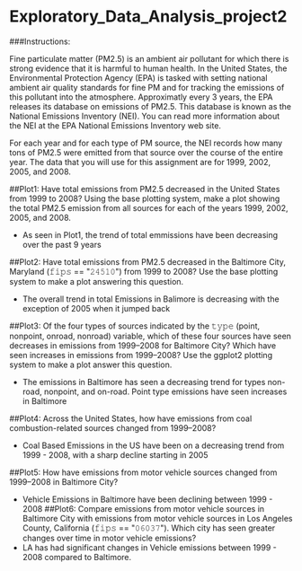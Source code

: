 # Exploratory_Data_Analysis_project2


###Instructions:

Fine particulate matter (PM2.5) is an ambient air pollutant for which there is strong evidence that it is harmful to human health. 
In the United States, the Environmental Protection Agency (EPA) is tasked with setting national ambient air quality standards for fine PM and for tracking the emissions of this pollutant into the atmosphere. 
Approximatly every 3 years, the EPA releases its database on emissions of PM2.5. This database is known as the National Emissions Inventory (NEI). You can read more information about the NEI at the EPA National Emissions Inventory web site.

For each year and for each type of PM source, the NEI records how many tons of PM2.5 were emitted from that source over the course of the entire year. 
The data that you will use for this assignment are for 1999, 2002, 2005, and 2008.



##Plot1:
Have total emissions from PM2.5 decreased in the United States from 1999 to 2008? Using the base plotting system, make a plot showing the total PM2.5 emission from all sources for each of the years 1999, 2002, 2005, and 2008.
- As seen in Plot1, the trend of total emmissions have been decreasing over the past 9 years

##Plot2:
Have total emissions from PM2.5 decreased in the Baltimore City, Maryland (𝚏𝚒𝚙𝚜 == "𝟸𝟺𝟻𝟷𝟶") from 1999 to 2008? Use the base plotting system to make a plot answering this question.
- The overall trend in total Emissions in Balimore is decreasing with the exception of 2005 when it jumped back

##Plot3:
Of the four types of sources indicated by the 𝚝𝚢𝚙𝚎 (point, nonpoint, onroad, nonroad) variable, which of these four sources have seen decreases in emissions from 1999–2008 for Baltimore City? Which have seen increases in emissions from 1999–2008? Use the ggplot2 plotting system to make a plot answer this question.
- The emissions in Baltimore has seen a decreasing trend for types non-road, nonpoint, and on-road. Point type emissions have seen increases in Baltimore 

##Plot4:
Across the United States, how have emissions from coal combustion-related sources changed from 1999–2008?
- Coal Based Emissions in the US have been on a decreasing trend from 1999 - 2008, with a sharp decline starting in 2005

##Plot5:
How have emissions from motor vehicle sources changed from 1999–2008 in Baltimore City?
- Vehicle Emissions in Baltimore have been declining between 1999 - 2008
##Plot6:
Compare emissions from motor vehicle sources in Baltimore City with emissions from motor vehicle sources in Los Angeles County, California (𝚏𝚒𝚙𝚜 == "𝟶𝟼𝟶𝟹𝟽"). Which city has seen greater changes over time in motor vehicle emissions?
- LA has had significant changes in Vehicle emissions between 1999 - 2008 compared to Baltimore.
